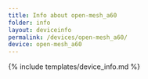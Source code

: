 ```yaml
---
title: Info about open-mesh_a60
folder: info
layout: deviceinfo
permalink: /devices/open-mesh_a60/
device: open-mesh_a60
---
```

{% include templates/device_info.md %}
